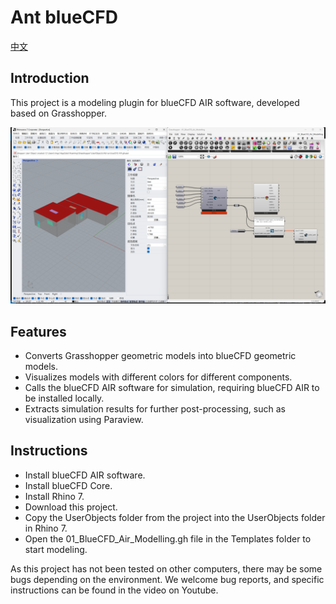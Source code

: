 # Ant blueCFD

[中文](README.md)

## Introduction

This project is a modeling plugin for blueCFD AIR software, developed based on Grasshopper.

![ScreenShot](./resources/01.png)

## Features

- Converts Grasshopper geometric models into blueCFD geometric models.
- Visualizes models with different colors for different components.
- Calls the blueCFD AIR software for simulation, requiring blueCFD AIR to be installed locally.
- Extracts simulation results for further post-processing, such as visualization using Paraview.

## Instructions

- Install blueCFD AIR software.
- Install blueCFD Core.
- Install Rhino 7.
- Download this project.
- Copy the UserObjects folder from the project into the UserObjects folder in Rhino 7.
- Open the 01_BlueCFD_Air_Modelling.gh file in the Templates folder to start modeling.

As this project has not been tested on other computers, there may be some bugs depending on the environment. We welcome bug reports, and specific instructions can be found in the video on Youtube.